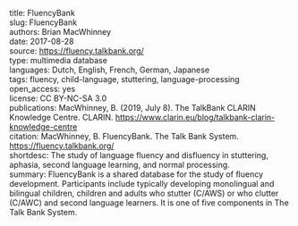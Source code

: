 title: FluencyBank  
slug: FluencyBank  
authors: Brian MacWhinney  
date: 2017-08-28  
source: https://fluency.talkbank.org/  
type: multimedia database  
languages: Dutch, English, French, German, Japanese  
tags: fluency, child-language, stuttering, language-processing  
open_access: yes  
license: CC BY-NC-SA 3.0  
publications: MacWhinney, B. (2019, July 8). The TalkBank CLARIN Knowledge Centre. CLARIN. https://www.clarin.eu/blog/talkbank-clarin-knowledge-centre  
citation: MacWhinney, B. FluencyBank. The Talk Bank System. https://fluency.talkbank.org/  
shortdesc: The study of language fluency and disfluency in stuttering, aphasia, second language learning, and normal processing.  
summary: FluencyBank is a shared database for the study of fluency development. Participants include typically developing monolingual and bilingual children, children and adults who stutter (C/AWS) or who clutter (C/AWC) and second language learners. It is one of five components in The Talk Bank System.  

